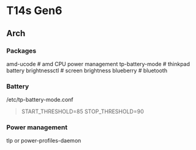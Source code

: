 # T14s Gen6
## Arch
### Packages
amd-ucode # amd CPU power management
tp-battery-mode # thinkpad battery
brightnessctl # screen brightness
blueberry # bluetooth

### Battery
/etc/tp-battery-mode.conf
> START_THRESHOLD=85
> STOP_THRESHOLD=90

### Power management
tlp or power-profiles-daemon
